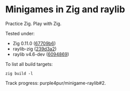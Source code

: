 # Minigames in Zig and raylib

Practice Zig. Play with Zig.

Tested under:

* Zig 0.11.0 ([67709b6](https://github.com/ziglang/zig/releases/tag/0.11.0))
* raylib-zig ([239d3a2](https://github.com/Not-Nik/raylib-zig/tree/239d3a2d9616acedf95baab0a307bb3b49aef8fd))
* raylib v4.6-dev ([6094869](https://github.com/raysan5/raylib/tree/6094869e3e845e90e1e8ae41b98e889fb3e13e78))

To list all build targets:

```
zig build -l
```

Track progress: purple4pur/minigame-raylib#2.
